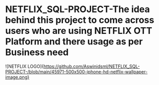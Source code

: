 # NETFLIX_SQL-PROJECT-The idea behind this project to come across users who are using NETFLIX OTT Platform and there usage as per Business need
![NETFLIX LOGO]{https://github.com/Aswinidsml/NETFLIX_SQL-PROJECT-/blob/main/45971-500x500-iphone-hd-netflix-wallpaper-image.png}
